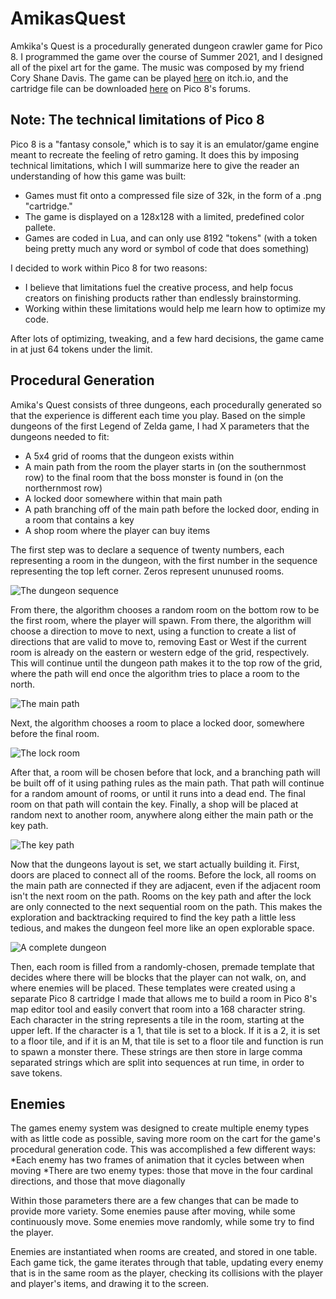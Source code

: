 # AmikasQuest
Amkika's Quest is a procedurally generated dungeon crawler game for Pico 8. I programmed the game over the course of Summer 2021, and I designed all of the pixel art for the game. The music was composed by my friend Cory Shane Davis. The game can be played [here](https://tytydavis.itch.io/amikas-quest) on itch.io, and the cartridge file can be downloaded [here](https://www.lexaloffle.com/bbs/?tid=44570) on Pico 8's forums.

## Note: The technical limitations of Pico 8
Pico 8 is a "fantasy console," which is to say it is an emulator/game engine meant to recreate the feeling of retro gaming. It does this by imposing technical limitations, which I will summarize here to give the reader an understanding of how this game was built:
* Games must fit onto a compressed file size of 32k, in the form of a .png "cartridge."
* The game is displayed on a 128x128 with a limited, predefined color pallete.
* Games are coded in Lua, and can only use 8192 "tokens" (with a token being pretty much any word or symbol of code that does something)

I decided to work within Pico 8 for two reasons:
* I believe that limitations fuel the creative process, and help focus creators on finishing products rather than endlessly brainstorming.
* Working within these limitations would help me learn how to optimize my code.

After lots of optimizing, tweaking, and a few hard decisions, the game came in at just 64 tokens under the limit.

## Procedural Generation
Amika's Quest consists of three dungeons, each procedurally generated so that the experience is different each time you play. Based on the simple dungeons of the first Legend of Zelda game, I had X parameters that the dungeons needed to fit:
* A 5x4 grid of rooms that the dungeon exists within
* A main path from the room the player starts in (on the southernmost row) to the final room that the boss monster is found in (on the northernmost row)
* A locked door somewhere within that main path
* A path branching off of the main path before the locked door, ending in a room that contains a key
* A shop room where the player can buy items

The first step was to declare a sequence of twenty numbers, each representing a room in the dungeon, with the first number in the sequence representing the top left corner. Zeros represent ununused rooms.

![The dungeon sequence](https://i.imgur.com/CaOy6v0.png)

From there, the algorithm chooses a random room on the bottom row to be the first room, where the player will spawn. From there, the algorithm will choose a direction to move to next, using a function to create a list of directions that are valid to move to, removing East or West if the current room is already on the eastern or western edge of the grid, respectively. This will continue until the dungeon path makes it to the top row of the grid, where the path will end once the algorithm tries to place a room to the north.

![The main path](https://i.imgur.com/WlhsNxB.png)

Next, the algorithm chooses a room to place a locked door, somewhere before the final room.

![The lock room](https://i.imgur.com/Bq3OcoQ.png)

After that, a room will be chosen before that lock, and a branching path will be built off of it using pathing rules as the main path. That path will continue for a random amount of rooms, or until it runs into a dead end. The final room on that path will contain the key. Finally, a shop will be placed at random next to another room, anywhere along either the main path or the key path.

![The key path](https://i.imgur.com/jftFdQ2.png)

Now that the dungeons layout is set, we start actually building it. First, doors are placed to connect all of the rooms. Before the lock, all rooms on the main path are connected if they are adjacent, even if the adjacent room isn't the next room on the path. Rooms on the key path and after the lock are only connected to the next sequential room on the path. This makes the exploration and backtracking required to find the key path a little less tedious, and makes the dungeon feel more like an open explorable space.

![A complete dungeon](https://i.imgur.com/wTxQuYV.png)

Then, each room is filled from a randomly-chosen, premade template that decides where there will be blocks that the player can not walk, on, and where enemies will be placed. These templates were created using a separate Pico 8 cartridge I made that allows me to build a room in Pico 8's map editor tool and easily convert that room into a 168 character string. Each character in the string represents a tile in the room, starting at the upper left. If the character is a 1, that tile is set to a block. If it is a 2, it is set to a floor tile, and if it is an M, that tile is set to a floor tile and function is run to spawn a monster there.
These strings are then store in large comma separated strings which are split into sequences at run time, in order to save tokens.

## Enemies
The games enemy system was designed to create multiple enemy types with as little code as possible, saving more room on the cart for the game's procedural generation code. This was accomplished a few different ways:
*Each enemy has two frames of animation that it cycles between when moving
*There are two enemy types: those that move in the four cardinal directions, and those that move diagonally

Within those parameters there are a few changes that can be made to provide more variety. Some enemies pause after moving, while some continuously move. Some enemies move randomly, while some try to find the player.

Enemies are instantiated when rooms are created, and stored in one table. Each game tick, the game iterates through that table, updating every enemy that is in the same room as the player, checking its collisions with the player and player's items, and drawing it to the screen.



